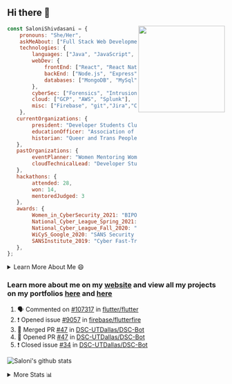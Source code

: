 ## Hi there 👋

<img align='right' src="https://storage.googleapis.com/saloni-shivdasani-resume/Saloni.png" width="200">

```javascript
const SaloniShivdasani = {
    pronouns: "She/Her",
    askMeAbout: ["Full Stack Web Development", "Cloud Computing", "Cyber Security"],
    technologies: {
        languages: ["Java", "JavaScript", "SQL", "Python", "C++", "BASH", "R"],
        webDev: {
            frontEnd: ["React", "React Native", "Electron"],
            backEnd: ["Node.js", "Express", "Flask"],
            databases: ["MongoDB", "MySql"],
        },
        cyberSec: ["Forensics", "Intrusion Detection", "Security Operations", "Network and Application Penetration Testing"],
        cloud: ["GCP", "AWS", "Splunk"],
        misc: ["Firebase", "git","Jira","Confluence"]
    },
   currentOrganizations: {
        president: "Developer Students Club, UTD",
        educationOfficer: "Association of Computer Machinery, UTD",
        historian: "Queer and Trans People of Color, UTD",
   },
   pastOrganizations: {
        eventPlanner: "Women Mentoring Women in Engineering, UTD",
        cloudTechnicalLead: "Developer Students Club, UTD",
   },
   hackathons: {
        attended: 28,
        won: 14,
        mentoredJudged: 3
   },
   awards: {
        Women_in_CyberSecurity_2021: "BIPOC Fellowship Award",
        National_Cyber_League_Spring_2021: "Gold Bracket Competitor - Top 15% nationally",
        National_Cyber_League_Fall_2020: "Gold Bracket Competitor - Top 15% nationally",
        WiCyS_Google_2020: "SANS Security Training Scholarship",
        SANSInstitute_2019: "Cyber Fast-Track Game Quarter-Finalist",
   },
};
```

<!--START_SECTION:table-->
<details>

<summary>Learn More About Me 😄 </summary>

I am a senior at The University of Texas at Dallas, and I am currently majoring in Software Engineering with a concentration in Information Assurance. I am interested and have experience in full stack development, cloud computing, and cybersecurity. I hope to find opportunities where I can gain exposure to algorithm and project design. My ultimate aim is to develop futuristic products for users because I am inspired by the impact of computing on society.

I have experience in full stack web development through my participation and awards in hackathons where I have learnt and used React, Node.js, Express, MongoDB, Flask, NLTK, and React Native along with GIT, GCP, and Firebase. Last semester, I was also responsible for backend development for a project at a local NGO where I created a REST API using Node.js, Express, MongoDB and SQL and hosted it on servers using GCP. 

From my coursework and local competitions, I have skills in algorithms and data structures in Java, database management using SQL and machine learning using Python and R. I have also been a quarter-finalist in a national cybersecurity completion hosted by the SANS institute.

I am also actively involved in campus organization where I am the cloud technical lead for Developer Student Club, Mentor and Education Officer for Association of Computing Machinery, event planner for Women Mentoring Women in Engineering and IT Committee member for IEEE.

</details>

<!--END_SECTION:table-->

### Learn more about me on my [website](https://www.saloni-shivdasani.codes) and view all my projects on my portfolios [here](https://www.saloni-shivdasani.codes/projects) and  [here](http://devpost.com/SaloniS)

<!--START_SECTION:activity-->
1. 🗣 Commented on [#107317](https://github.com/flutter/flutter/issues/107317) in [flutter/flutter](https://github.com/flutter/flutter)
2. ❗️ Opened issue [#9057](https://github.com/firebase/flutterfire/issues/9057) in [firebase/flutterfire](https://github.com/firebase/flutterfire)
3. 🎉 Merged PR [#47](https://github.com/DSC-UTDallas/DSC-Bot/pull/47) in [DSC-UTDallas/DSC-Bot](https://github.com/DSC-UTDallas/DSC-Bot)
4. 💪 Opened PR [#47](https://github.com/DSC-UTDallas/DSC-Bot/pull/47) in [DSC-UTDallas/DSC-Bot](https://github.com/DSC-UTDallas/DSC-Bot)
5. ❗️ Closed issue [#34](https://github.com/DSC-UTDallas/DSC-Bot/issues/34) in [DSC-UTDallas/DSC-Bot](https://github.com/DSC-UTDallas/DSC-Bot)
<!--END_SECTION:activity-->

![Saloni's github stats](https://github-readme-stats.vercel.app/api?username=SaloniSS)

<!--START_SECTION:table-->
<details>

<summary>More Stats 📊 </summary>

<!--START_SECTION:waka-->
![Code Time](http://img.shields.io/badge/Code%20Time-985%20hrs%2047%20mins-blue)

![Lines of code](https://img.shields.io/badge/From%20Hello%20World%20I%27ve%20Written--1%20Million%20lines%20of%20code-blue)

**🐱 My GitHub Data** 

> 🏆 109 Contributions in the Year 2022
 > 
> 📦 578.3 kB Used in GitHub's Storage 
 > 
> 💼 Opted to Hire
 > 
> 📜 29 Public Repositories 
 > 
> 🔑 26 Private Repositories  
 > 
**I'm a Night 🦉** 

```text
🌞 Morning    66 commits     ███░░░░░░░░░░░░░░░░░░░░░░   13.31% 
🌆 Daytime    159 commits    ████████░░░░░░░░░░░░░░░░░   32.06% 
🌃 Evening    199 commits    ██████████░░░░░░░░░░░░░░░   40.12% 
🌙 Night      72 commits     ███░░░░░░░░░░░░░░░░░░░░░░   14.52%

```
📅 **I'm Most Productive on Monday** 

```text
Monday       140 commits    ███████░░░░░░░░░░░░░░░░░░   28.23% 
Tuesday      81 commits     ████░░░░░░░░░░░░░░░░░░░░░   16.33% 
Wednesday    28 commits     █░░░░░░░░░░░░░░░░░░░░░░░░   5.65% 
Thursday     16 commits     ░░░░░░░░░░░░░░░░░░░░░░░░░   3.23% 
Friday       29 commits     █░░░░░░░░░░░░░░░░░░░░░░░░   5.85% 
Saturday     79 commits     ████░░░░░░░░░░░░░░░░░░░░░   15.93% 
Sunday       123 commits    ██████░░░░░░░░░░░░░░░░░░░   24.8%

```


📊 **This Week I Spent My Time On** 

```text
⌚︎ Time Zone: America/Chicago

💬 Programming Languages: 
Dart                     1 hr 17 mins        ██████████████░░░░░░░░░░░   55.84% 
Other                    1 hr 1 min          ███████████░░░░░░░░░░░░░░   44.16%

```

**I Mostly Code in JavaScript** 

```text
JavaScript               24 repos            ██████████░░░░░░░░░░░░░░░   42.86% 
Java                     11 repos            █████░░░░░░░░░░░░░░░░░░░░   19.64% 
Python                   8 repos             ███░░░░░░░░░░░░░░░░░░░░░░   14.29% 
CSS                      3 repos             █░░░░░░░░░░░░░░░░░░░░░░░░   5.36% 
TypeScript               3 repos             █░░░░░░░░░░░░░░░░░░░░░░░░   5.36%

```



 Last Updated on 20/08/2022 17:33:34 UTC
<!--END_SECTION:waka-->

<!--END_SECTION:table-->

<!--
**SaloniSS/SaloniSS** is a ✨ _special_ ✨ repository because its `README.md` (this file) appears on your GitHub profile.

Here are some ideas to get you started:

- 🔭 I’m currently working on ...
- 🌱 I’m currently learning ...
- 👯 I’m looking to collaborate on ...
- 🤔 I’m looking for help with ...
- 💬 Ask me about ...
- 📫 How to reach me: ...
- 😄 Pronouns: ...
- ⚡ Fun fact: ...
-->
